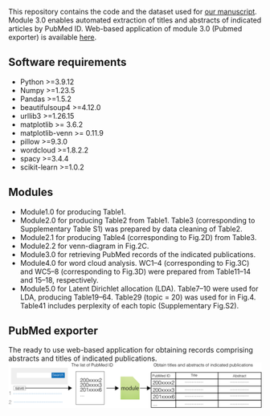 This repository contains the code and the dataset used for [our manuscript]([https://www.jstage.jst.go.jp/article/bpb/47/11/47_b24-00319/_article/-char/en]). Module 3.0 enables automated extraction of titles and abstracts of indicated articles by PubMed ID.
Web-based application of module 3.0 (Pubmed exporter) is available [here](https://pubmed-exporter.herokuapp.com/).

## Software requirements
- Python >=3.9.12
- Numpy >=1.23.5
- Pandas >=1.5.2
- beautifulsoup4 >=4.12.0
- urllib3 >=1.26.15
- matplotlib >= 3.6.2
- matplotlib-venn >= 0.11.9
- pillow >=9.3.0
- wordcloud >=1.8.2.2
- spacy >=3.4.4
- scikit-learn >=1.0.2

## Modules
- Module1.0 for producing Table1.
- Module2.0 for producing Table2 from Table1. Table3 (corresponding to Supplementary Table S1) was prepared by data cleaning of Table2.
- Module2.1 for producing Table4 (corresponding to Fig.2D) from Table3.
- Module2.2 for venn-diagram in Fig.2C.
- Module3.0 for retrieving PubMed records of the indicated publications.
- Module4.0 for word cloud analysis. WC1–4 (corresponding to Fig.3C) and WC5–8 (corresponding to Fig.3D) were prepared from Table11–14 and 15–18, respectively.
- Module5.0 for Latent Dirichlet allocation (LDA). Table7–10 were used for LDA, producing Table19–64. Table29 (topic = 20) was used for in Fig.4. Table41 includes perplexity of each topic (Supplementary Fig.S2).

## PubMed exporter
The ready to use web-based application for obtaining records comprising abstracts and titles of indicated publications.
![How to use](Files/picture.png)
